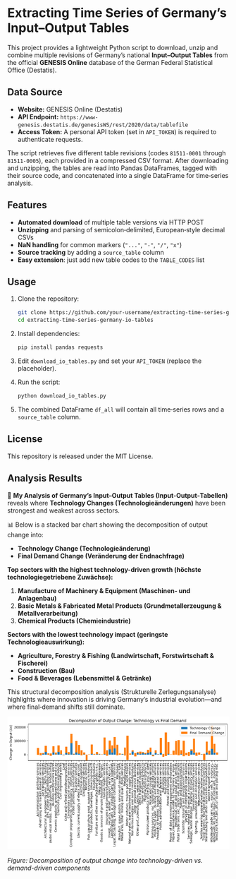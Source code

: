 
# Extracting Time Series of Germany’s Input–Output Tables

This project provides a lightweight Python script to download, unzip and combine multiple revisions of Germany’s national **Input–Output Tables** from the official **GENESIS Online** database of the German Federal Statistical Office (Destatis).

## Data Source

- **Website:** GENESIS Online (Destatis)  
- **API Endpoint:** `https://www-genesis.destatis.de/genesisWS/rest/2020/data/tablefile`  
- **Access Token:** A personal API token (set in `API_TOKEN`) is required to authenticate requests.

The script retrieves five different table revisions (codes `81511-0001` through `81511-0005`), each provided in a compressed CSV format. After downloading and unzipping, the tables are read into Pandas DataFrames, tagged with their source code, and concatenated into a single DataFrame for time‑series analysis.

## Features

- **Automated download** of multiple table versions via HTTP POST  
- **Unzipping** and parsing of semicolon‑delimited, European‑style decimal CSVs  
- **NaN handling** for common markers (`"..."`, `"-"`, `"/"`, `"x"`)  
- **Source tracking** by adding a `source_table` column  
- **Easy extension**: just add new table codes to the `TABLE_CODES` list  

## Usage

1. Clone the repository:
   ```bash
   git clone https://github.com/your-username/extracting-time-series-germany-io-tables.git
   cd extracting-time-series-germany-io-tables


2. Install dependencies:

   ```bash
   pip install pandas requests
   ```
3. Edit `download_io_tables.py` and set your `API_TOKEN` (replace the placeholder).
4. Run the script:

   ```bash
   python download_io_tables.py
   ```
5. The combined DataFrame `df_all` will contain all time‑series rows and a `source_table` column.

## License

This repository is released under the MIT License.


## Analysis Results

🔎 **My Analysis of Germany’s Input–Output Tables (Input‑Output‑Tabellen)** reveals where **Technology Changes (Technologieänderungen)** have been strongest and weakest across sectors.

📊 Below is a stacked bar chart showing the decomposition of output change into:

- **Technology Change (Technologieänderung)**
- **Final Demand Change (Veränderung der Endnachfrage)**

**Top sectors with the highest technology-driven growth (höchste technologiegetriebene Zuwächse):**

1. **Manufacture of Machinery & Equipment (Maschinen‑ und Anlagenbau)**
2. **Basic Metals & Fabricated Metal Products (Grundmetallerzeugung & Metallverarbeitung)**
3. **Chemical Products (Chemieindustrie)**

**Sectors with the lowest technology impact (geringste Technologieauswirkung):**  
- **Agriculture, Forestry & Fishing (Landwirtschaft, Forstwirtschaft & Fischerei)**  
- **Construction (Bau)**  
- **Food & Beverages (Lebensmittel & Getränke)**  

This structural decomposition analysis (Strukturelle Zerlegungsanalyse) highlights where innovation is driving Germany’s industrial evolution—and where final‑demand shifts still dominate.

![Decomposition of Output Change](output.png)

*Figure: Decomposition of output change into technology-driven vs. demand-driven components*  

